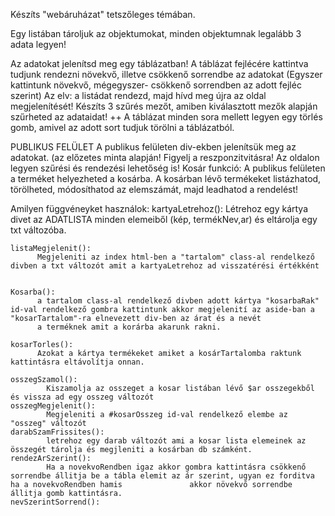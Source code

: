 Készíts "webáruházat" tetszőleges témában. 

Egy listában tároljuk az objektumokat, minden objektumnak legalább 3 adata legyen!

Az adatokat jelenítsd meg egy táblázatban!
A táblázat fejlécére kattintva tudjunk rendezni növekvő, illetve csökkenő sorrendbe az adatokat (Egyszer kattintunk növekvő, mégegyszer- csökkenő sorrendben az adott fejléc szerint) Az elv: a listádat rendezd, majd hívd meg újra az oldal megjelenítését!
Készíts 3 szűrés mezőt, amiben kiválasztott mezők alapján szűrheted az adataidat!
++ A táblázat minden sora mellett legyen egy törlés gomb, amivel az adott sort tudjuk törölni a táblázatból. 


PUBLIKUS FELÜLET 
A publikus felületen div-ekben jelenítsük meg az adatokat. (az előzetes minta alapján! Figyelj a reszponzitvitásra!
Az oldalon legyen szűrési és rendezési lehetőség is!
Kosár funkció:  A publikus felületen a terméket helyezheted a kosárba. A kosárban lévő termékeket listázhatod, törölheted, módosíthatod az elemszámát, majd leadhatod a rendelést!







Amilyen függvéneyket használok:
    kartyaLetrehoz():
          Létrehoz egy kártya divet az ADATLISTA minden elemeiből (kép, termékNev,ar) és eltárolja egy txt változóba.

    listaMegjelenit():
          Megjeleniti az index html-ben a "tartalom" class-al rendelkező divben a txt változót amit a kartyaLetrehoz ad visszatérési értékként

    
    Kosarba():
          a tartalom class-al rendelkező divben adott kártya "kosarbaRak" id-val rendelkező gombra kattintunk akkor megjelenití az aside-ban a "kosarTartalom"-ra elnevezett div-ben az árat és a nevét   
          a terméknek amit a korárba akarunk rakni.

    kosarTorles():
          Azokat a kártya termékeket amiket a kosárTartalomba raktunk kattintásra eltávolítja onnan.

    osszegSzamol():
            Kiszamolja az osszeget a kosar listában lévő $ar osszegekből és vissza ad egy osszeg változót
    osszegMegjelenit():
            Megjeleniti a #kosarOsszeg id-val rendelkező elembe az "osszeg" változót
    darabSzamFrissites():
            letrehoz egy darab változót ami a kosar lista elemeinek az összegét tárolja és megjleniti a kosárban db számként.
    rendezArSzerint():
            Ha a novekvoRendben igaz akkor gombra kattintásra csökkenő sorrendbe állitja be a tábla elemit az ár szerint, ugyan ez forditva ha a novekvoRendben hamis               akkor növekvő sorrendbe állitja gomb kattintásra.
    nevSzerintSorrend():
    
        
